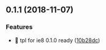 <a name="0.1.1"></a>
## 0.1.1 (2018-11-07)


### Features

* 🎸 tpl for ie8 0.1.0 ready ([10b28dc](https://github.com/keep-yukap/rc-tpl-ie8/commit/10b28dc))



